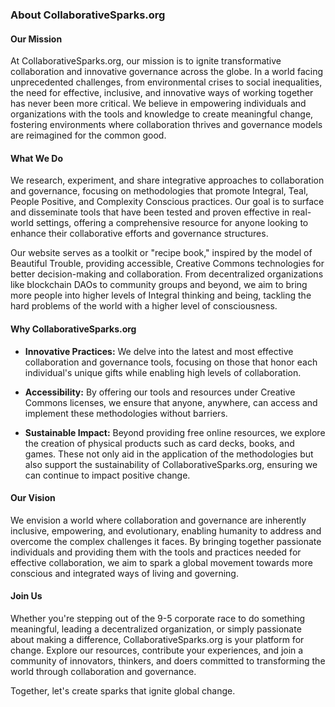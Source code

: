

### About CollaborativeSparks.org

#### Our Mission

At CollaborativeSparks.org, our mission is to ignite transformative collaboration and innovative governance across the globe. In a world facing unprecedented challenges, from environmental crises to social inequalities, the need for effective, inclusive, and innovative ways of working together has never been more critical. We believe in empowering individuals and organizations with the tools and knowledge to create meaningful change, fostering environments where collaboration thrives and governance models are reimagined for the common good.

#### What We Do

We research, experiment, and share integrative approaches to collaboration and governance, focusing on methodologies that promote Integral, Teal, People Positive, and Complexity Conscious practices. Our goal is to surface and disseminate tools that have been tested and proven effective in real-world settings, offering a comprehensive resource for anyone looking to enhance their collaborative efforts and governance structures.

Our website serves as a toolkit or "recipe book," inspired by the model of Beautiful Trouble, providing accessible, Creative Commons technologies for better decision-making and collaboration. From decentralized organizations like blockchain DAOs to community groups and beyond, we aim to bring more people into higher levels of Integral thinking and being, tackling the hard problems of the world with a higher level of consciousness.

#### Why CollaborativeSparks.org

- **Innovative Practices:** We delve into the latest and most effective collaboration and governance tools, focusing on those that honor each individual's unique gifts while enabling high levels of collaboration.

- **Accessibility:** By offering our tools and resources under Creative Commons licenses, we ensure that anyone, anywhere, can access and implement these methodologies without barriers.

- **Sustainable Impact:** Beyond providing free online resources, we explore the creation of physical products such as card decks, books, and games. These not only aid in the application of the methodologies but also support the sustainability of CollaborativeSparks.org, ensuring we can continue to impact positive change.

#### Our Vision

We envision a world where collaboration and governance are inherently inclusive, empowering, and evolutionary, enabling humanity to address and overcome the complex challenges it faces. By bringing together passionate individuals and providing them with the tools and practices needed for effective collaboration, we aim to spark a global movement towards more conscious and integrated ways of living and governing.

#### Join Us

Whether you're stepping out of the 9-5 corporate race to do something meaningful, leading a decentralized organization, or simply passionate about making a difference, CollaborativeSparks.org is your platform for change. Explore our resources, contribute your experiences, and join a community of innovators, thinkers, and doers committed to transforming the world through collaboration and governance.

Together, let's create sparks that ignite global change.
